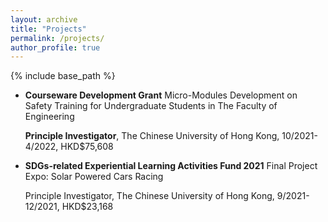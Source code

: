 ```yaml
---
layout: archive
title: "Projects"
permalink: /projects/
author_profile: true
---
```


{% include base_path %}

* **Courseware Development Grant** Micro-Modules Development on Safety Training for Undergraduate Students in The Faculty of Engineering

    **Principle Investigator**, The Chinese University of Hong Kong, 10/2021-4/2022, HKD$75,608

* **SDGs-related Experiential Learning Activities Fund 2021** Final Project Expo: Solar Powered Cars Racing 

    Principle Investigator, The Chinese University of Hong Kong, 9/2021-12/2021, HKD$23,168
